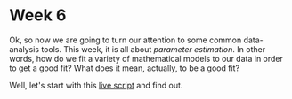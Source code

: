 # Week 6
Ok, so now we are going to turn our attention to some common data-analysis tools. This week, it is all about *parameter estimation*. In other words, how do we fit a variety of mathematical models to our data in order to get a good fit? What does it mean, actually, to be a good fit?

Well, let's start with this [live script](class6_part1.mlx) and find out.
